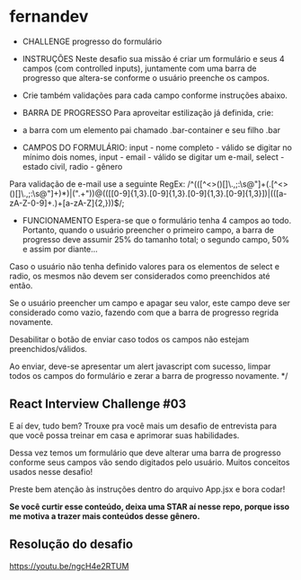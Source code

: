 # fernandev

- CHALLENGE progresso do formulário

- INSTRUÇÕES
  Neste desafio sua missão é criar um formulário e seus 4 campos (com controlled inputs),
  juntamente com uma barra de progresso que altera-se conforme o usuário preenche os campos.

* Crie também validações para cada campo conforme instruções abaixo.

- BARRA DE PROGRESSO
  Para aproveitar estilização já definida, crie:

* a barra com um elemento pai chamado .bar-container e seu filho .bar

- CAMPOS DO FORMULÁRIO:
  input - nome completo - válido se digitar no mínimo dois nomes,
  input - email - válido se digitar um e-mail,
  select - estado civil,
  radio - gênero

Para validação de e-mail use a seguinte RegEx: /^(([^<>()[\]\\.,;:\s@"]+(\.[^<>()[\]\\.,;:\s@"]+)\*)|(".+"))@((\[[0-9]{1,3}\.[0-9]{1,3}\.[0-9]{1,3}\.[0-9]{1,3}\])|(([a-zA-Z\-0-9]+\.)+[a-zA-Z]{2,}))$/;

- FUNCIONAMENTO
  Espera-se que o formulário tenha 4 campos ao todo. Portanto, quando o usuário preencher
  o primeiro campo, a barra de progresso deve assumir 25% do tamanho total;
  o segundo campo, 50% e assim por diante...

Caso o usuário não tenha definido valores para os elementos de select e radio,
os mesmos não devem ser considerados como preenchidos até então.

Se o usuário preencher um campo e apagar seu valor, este campo deve ser considerado como vazio,
fazendo com que a barra de progresso regrida novamente.

Desabilitar o botão de enviar caso todos os campos não estejam preenchidos/válidos.

Ao enviar, deve-se apresentar um alert javascript com sucesso, limpar todos os campos
do formulário e zerar a barra de progresso novamente.
\*/

## React Interview Challenge #03

E aí dev, tudo bem? Trouxe pra você mais um desafio de entrevista para que você possa treinar em casa e aprimorar suas habilidades.

Dessa vez temos um formulário que deve alterar uma barra de progresso conforme seus campos vão sendo digitados pelo usuário. Muitos conceitos usados nesse desafio!

Preste bem atenção às instruções dentro do arquivo App.jsx e bora codar!

**Se você curtir esse conteúdo, deixa uma STAR aí nesse repo, porque isso me motiva a trazer mais conteúdos desse gênero.**

## Resolução do desafio

https://youtu.be/ngcH4e2RTUM
